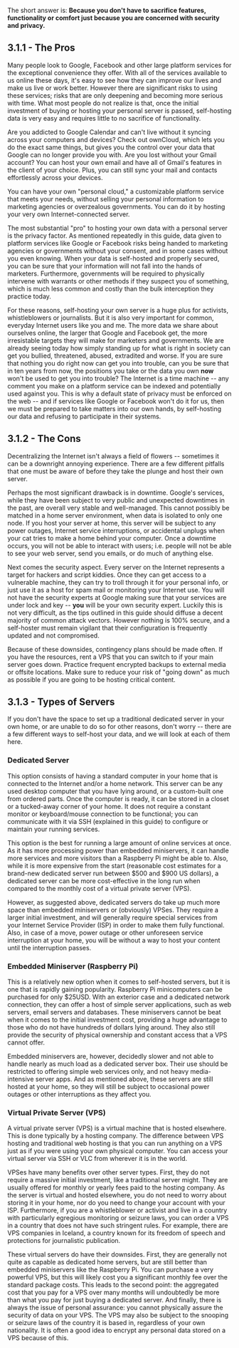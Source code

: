 The short answer is: **Because you don't have to sacrifice features, functionality or comfort just because you are concerned with security and privacy.**

## 3.1.1 - The Pros

Many people look to Google, Facebook and other large platform services for the exceptional convenience they offer. With all of the services available to us online these days, it's easy to see how they can improve our lives and make us live or work better. However there are significant risks to using these services; risks that are only deepening and becoming more serious with time. What most people do not realize is that, once the initial investment of buying or hosting your personal server is passed, self-hosting data is very easy and requires little to no sacrifice of functionality.

Are you addicted to Google Calendar and can't live without it syncing across your computers and devices? Check out ownCloud, which lets you do the exact same things, but gives you the control over your data that Google can no longer provide you with. Are you lost without your Gmail account? You can host your own email and have all of Gmail's features in the client of your choice. Plus, you can still sync your mail and contacts effortlessly across your devices.

You can have your own "personal cloud," a customizable platform service that meets your needs, without selling your personal information to marketing agencies or overzealous governments. You can do it by hosting your very own Internet-connected server.

The most substantial "pro" to hosting your own data with a personal server is the privacy factor. As mentioned repeatedly in this guide, data given to platform services like Google or Facebook risks being handed to marketing agencies or governments without your consent, and in some cases without you even knowing. When your data is self-hosted and properly secured, you can be sure that your information will not fall into the hands of marketers. Furthermore, governments will be required to physically intervene with warrants or other methods if they suspect you of something, which is much less common and costly than the bulk interception they practice today. 

For these reasons, self-hosting your own server is a huge plus for activists, whistleblowers or journalists. But it is also very important for common, everyday Internet users like you and me. The more data we share about ourselves online, the larger that Google and Facebook get, the more irresistable targets they will make for marketers and governments. We are already seeing today how simply standing up for what is right in society can get you bullied, threatened, abused, extradited and worse. If you are sure that nothing you do right now can get you into trouble, can you be sure that in ten years from now, the positions you take or the data you own **now** won't be used to get you into trouble? The Internet is a time machine -- any comment you make on a platform service can be indexed and potentially used against you. This is why a default state of privacy must be enforced on the web -- and if services like Google or Facebook won't do it for us, then we must be prepared to take matters into our own hands, by self-hosting our data and refusing to participate in their systems.

## 3.1.2 - The Cons

Decentralizing the Internet isn't always a field of flowers -- sometimes it can be a downright annoying experience. There are a few different pitfalls that one must be aware of before they take the plunge and host their own server.

Perhaps the most significant drawback is in downtime. Google's services, while they have been subject to very public and unexpected downtimes in the past, are overall very stable and well-managed. This cannot possibly be matched in a home server environment, when data is isolated to only one node. If you host your server at home, this server will be subject to any power outages, Internet service interruptions, or accidental unplugs when your cat tries to make a home behind your computer. Once a downtime occurs, you will not be able to interact with users; i.e. people will not be able to see your web server, send you emails, or do much of anything else.

Next comes the security aspect. Every server on the Internet represents a target for hackers and script kiddies. Once they can get access to a vulnerable machine, they can try to troll through it for your personal info, or just use it as a host for spam mail or monitoring your Internet use. You will not have the security experts at Google making sure that your services are under lock and key -- **you** will be your own security expert. Luckily this is not very difficult, as the tips outlined in this guide should diffuse a decent majority of common attack vectors. However nothing is 100% secure, and a self-hoster must remain vigilant that their configuration is frequently updated and not compromised.

Because of these downsides, contingency plans should be made often. If you have the resources, rent a VPS that you can switch to if your main server goes down. Practice frequent encrypted backups to external media or offsite locations. Make sure to reduce your risk of "going down" as much as possible if you are going to be hosting critical content.


## 3.1.3 - Types of Servers

If you don't have the space to set up a traditional dedicated server in your own home, or are unable to do so for other reasons, don't worry -- there are a few different ways to self-host your data, and we will look at each of them here.

### Dedicated Server

This option consists of having a standard computer in your home that is connected to the Internet and/or a home network. This server can be any used desktop computer that you have lying around, or a custom-built one from ordered parts. Once the computer is ready, it can be stored in a closet or a tucked-away corner of your home. It does not require a constant monitor or keyboard/mouse connection to be functional; you can communicate with it via SSH (explained in this guide) to configure or maintain your running services.

This option is the best for running a large amount of online services at once. As it has more processing power than embedded miniservers, it can handle more services and more visitors than a Raspberry Pi might be able to. Also, while it is more expensive from the start (reasonable cost estimates for a brand-new dedicated server run between $500 and $900 US dollars), a dedicated server can be more cost-effective in the long run when compared to the monthly cost of a virtual private server (VPS).

However, as suggested above, dedicated servers do take up much more space than embedded miniservers or (obviously) VPSes. They require a larger initial investment, and will generally require special services from your Internet Service Provider (ISP) in order to make them fully functional. Also, in case of a move, power outage or other unforeseen service interruption at your home, you will be without a way to host your content until the interruption passes.

### Embedded Miniserver (Raspberry Pi)

This is a relatively new option when it comes to self-hosted servers, but it is one that is rapidly gaining popularity. Raspberry Pi minicomputers can be purchased for only $25USD. With an exterior case and a dedicated network connection, they can offer a host of simple server applications, such as web servers, email servers and databases. These miniservers cannot be beat when it comes to the initial investment cost, providing a huge advantage to those who do not have hundreds of dollars lying around. They also still provide the security of physical ownership and constant access that a VPS cannot offer.

Embedded miniservers are, however, decidedly slower and not able to handle nearly as much load as a dedicated server box. Their use should be restricted to offering simple web services only, and not heavy media-intensive server apps. And as mentioned above, these servers are still hosted at your home, so they will still be subject to occasional power outages or other interruptions as they affect you.

### Virtual Private Server (VPS)

A virtual private server (VPS) is a virtual machine that is hosted elsewhere. This is done typically by a hosting company. The difference between VPS hosting and traditional web hosting is that you can run anything on a VPS just as if you were using your own physical computer. You can access your virtual server via SSH or VLC from wherever it is in the world.

VPSes have many benefits over other server types. First, they do not require a massive initial investment, like a traditional server might. They are usually offered for monthly or yearly fees paid to the hosting company. As the server is virtual and hosted elsewhere, you do not need to worry about storing it in your home, nor do you need to change your account with your ISP. Furthermore, if you are a whistleblower or activist and live in a country with particularly egregious monitoring or seizure laws, you can order a VPS in a country that does not have such stringent rules. For example, there are VPS companies in Iceland, a country known for its freedom of speech and protections for journalistic publication.

These virtual servers do have their downsides. First, they are generally not quite as capable as dedicated home servers, but are still better than embedded miniservers like the Raspberry Pi. You can purchase a very powerful VPS, but this will likely cost you a significant monthly fee over the standard package costs. This leads to the second point: the aggregated cost that you pay for a VPS over many months will undoubtedly be more than what you pay for just buying a dedicated server. And finally, there is always the issue of personal assurance: you cannot physically assure the security of data on your VPS. The VPS may also be subject to the snooping or seizure laws of the country it is based in, regardless of your own nationality. It is often a good idea to encrypt any personal data stored on a VPS because of this.
